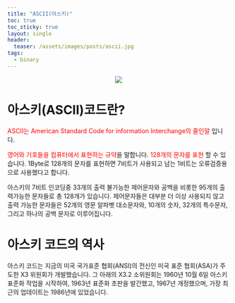 ```yaml
---
title: "ASCII(아스키)"
toc: true
toc_sticky: true
layout: single
header:
  teaser: /assets/images/posts/ascii.jpg
tags:
  - binary
---
```

<p align="center">
<img src="{{ "/assets/images/posts/ascii.jpg" | absolute_url }}">
</p>

# 아스키(ASCII)코드란?

<span style="color:red">ASCII는 American Standard Code for information Interchange의 줄인말</span> 입니다.

<span style="color:red">영어와 기호들을 컴퓨터에서 표현하는 규약</span>을 말합니다. <span style="color:red">128개의 문자를 표현</span> 할 수 있습니다. 
1Byte로 128개의 문자를 표현하면 7비트가 사용되고 남는 1비트는 오류검증용으로 사용했다고 합니다. 

아스키의 7비트 인코딩중 33개의 출력 불가능한 제어문자와 공백을 비롯한 95개의 출력가능한 문자들로 총 128개가 있습니다. 제어문자들은 대부분 더 이상 사용되지 않고 출력 가능한 문자들은 52개의 영문 알파벳 대소문자와, 10개의 숫자, 32개의 특수문자, 그리고 하나의 공백 문자로 이루어집니다. 

# 아스키 코드의 역사

아스키 코드는 지금의 미국 국가표준 협회(ANSI)의 전신인 미국 표준 협회(ASA)가 주도한 X3 위원회가 개발했습니다. 그 아래의 X3.2 소위원회는 1960년 10월 6일 아스키 표준화 작업을 시작하여, 1963년 표준화 초판을 발간했고, 1967년 개정했으며, 가장 최근의 업데이트는 1986년에 있었습니다.



